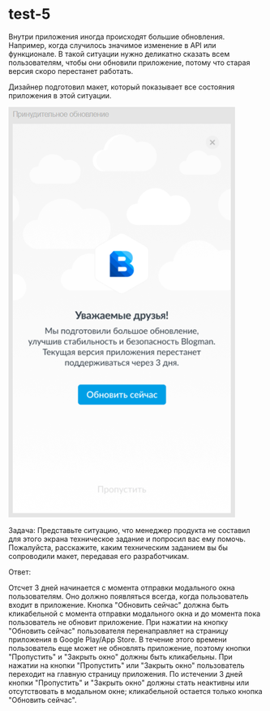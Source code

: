 # test-5
Внутри приложения иногда происходят большие обновления. Например, когда случилось значимое изменение в API или функционале. В такой ситуации нужно деликатно сказать всем пользователям, чтобы они обновили приложение, потому что старая версия скоро перестанет работать.

Дизайнер подготовил макет, который показывает все состояния приложения в этой ситуации.

![alt text](images/Рисунок2.png)

Задача:
Представьте ситуацию, что менеджер продукта не составил для этого экрана техническое задание и попросил вас ему помочь. Пожалуйста, расскажите, каким техническим заданием вы бы сопроводили макет, передавая его разработчикам.

Ответ:

Отсчет 3 дней начинается с момента отправки модального окна пользователям. Оно должно появляться всегда, когда пользователь входит в приложение. Кнопка "Обновить сейчас" должна быть кликабельной с момента отправки модального окна и до момента пока пользователь не обновит приложение. При нажатии на кнопку "Обновить сейчас" пользователя перенаправляет на страницу приложения в Google Play/App Store. В течение этого времени пользователь еще может не обновлять приложение, поэтому кнопки "Пропустить" и "Закрыть окно" должны быть кликабельны. При нажатии на кнопки "Пропустить" или "Закрыть окно" пользователь переходит на главную страницу приложения. По истечении 3 дней кнопки "Пропустить" и "Закрыть окно" должны стать неактивны или отсутствовать в модальном окне; кликабельной остается только кнопка "Обновить сейчас".